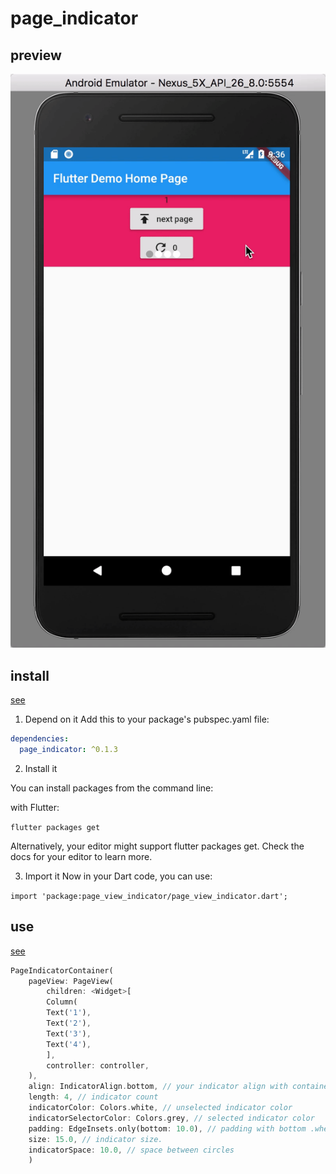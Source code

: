 # page_indicator

## preview

![image](https://raw.githubusercontent.com/CaiJingLong/some_asset/master/page_indicator1.gif)

## install

[see](#-installing-tab-)

1. Depend on it
   Add this to your package's pubspec.yaml file:

```yaml
dependencies:
  page_indicator: ^0.1.3
```

2. Install it

You can install packages from the command line:

with Flutter:

`flutter packages get`

Alternatively, your editor might support flutter packages get. Check the docs for your editor to learn more.

3. Import it
   Now in your Dart code, you can use:

`import 'package:page_view_indicator/page_view_indicator.dart';`

## use

[see](#-example-tab-)

```dart
PageIndicatorContainer(
    pageView: PageView(
        children: <Widget>[
        Column(
        Text('1'),
        Text('2'),
        Text('3'),
        Text('4'),
        ],
        controller: controller,
    ),
    align: IndicatorAlign.bottom, // your indicator align with container
    length: 4, // indicator count
    indicatorColor: Colors.white, // unselected indicator color
    indicatorSelectorColor: Colors.grey, // selected indicator color
    padding: EdgeInsets.only(bottom: 10.0), // padding with bottom .when align top you should use properties `top:10.0`
    size: 15.0, // indicator size.
    indicatorSpace: 10.0, // space between circles
    )
```
